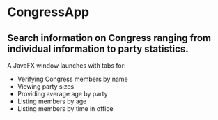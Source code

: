# CongressApp

## Search information on Congress ranging from individual information to party statistics.

A JavaFX window launches with tabs for:
  * Verifying Congress members by name
  * Viewing party sizes
  * Providing average age by party
  * Listing members by age
  * Listing members by time in office  


